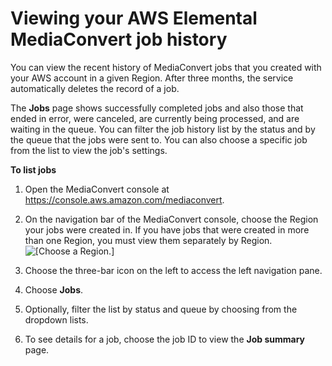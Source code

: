 # Viewing your AWS Elemental MediaConvert job history<a name="viewing-job-history"></a>

You can view the recent history of MediaConvert jobs that you created with your AWS account in a given Region\. After three months, the service automatically deletes the record of a job\.

The **Jobs** page shows successfully completed jobs and also those that ended in error, were canceled, are currently being processed, and are waiting in the queue\. You can filter the job history list by the status and by the queue that the jobs were sent to\. You can also choose a specific job from the list to view the job's settings\.

**To list jobs**

1. Open the MediaConvert console at [https://console\.aws\.amazon\.com/mediaconvert](https://console.aws.amazon.com/mediaconvert)\.

1. On the navigation bar of the MediaConvert console, choose the Region your jobs were created in\. If you have jobs that were created in more than one Region, you must view them separately by Region\.  
![\[Choose a Region.\]](http://docs.aws.amazon.com/mediaconvert/latest/ug/images/regions-list.png)

1. Choose the three\-bar icon on the left to access the left navigation pane\.

1. Choose **Jobs**\.

1. Optionally, filter the list by status and queue by choosing from the dropdown lists\.

1. To see details for a job, choose the job ID to view the **Job summary** page\.